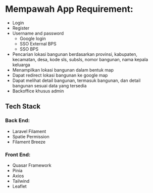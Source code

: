 # Mempawah App Requirement:
* Login
* Register
* Username and password
    * Google login
    * SSO External BPS
    * SSO BPS
* Pencarian lokasi bangunan berdasarkan provinsi, kabupaten, kecamatan, desa, kode sls, subsls, nomor bangunan, nama kepala keluarga
* Menampilkan lokasi bangunan dalam bentuk map
* Dapat redirect lokasi bangunan ke google map
* Dapat melihat detail bangunan, termasuk bangunan, dan detail bangunan sesuai data yang tersedia
* Backoffice khusus admin

## Tech Stack
### Back End:
* Laravel Filament
* Spatie Permission
* Filament Breeze

### Front End:
* Quasar Framework
* Pinia
* Axios
* Tailwind
* Leaflet
